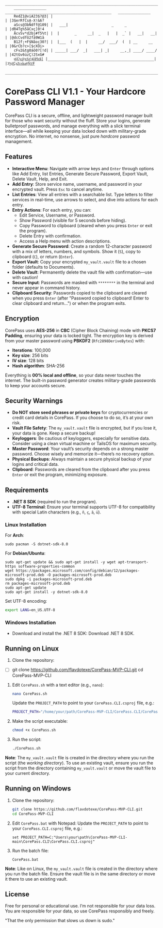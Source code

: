         _____________________________________________________________________________________
        _______________   _________________________________________________   _______________
        RedZ1@viA23$?@3| |                                                 | |3$erRfCsA-X!&6?
        aScs@3bÑdff@109| |   ___|                    _     _               | |dR4Tg%5ãCxç]0!4
        ÃcvSv*d2bj#f5%t| |  |       _     __|  _   |   |  _` |   __|   __| | |@dcCvdfõ2fá9W1ã
        B12f;+F$Nãoc30?| |  |___  (   |  |     __/  ___/  (  | __     __   | |0&rCb?c>[$cXÔi>
        cFv2&tg0áô0?[!d| | _____| ___/  _|   ___| _|     __,_| ____/ ____/ | |42tGv6üzÇ)2SxG#
        s͟6͟Ü͟v͟@͟x͟S͟z͟!͟4͟õ͟P͟l͟s͟$͟| |_________________________________________________| |3͟%͟f͟Cx͟Z͟c͟s͟k͟a͟#͟Ñ͟)͟!͟F
        _____________________________________________________________________________________
   
   # CorePass CLI V1.1 - Your Hardcore Password Manager
   
   CorePass CLI is a secure, offline, and lightweight password manager built for those who want 
   security without the fluff. Store your logins, generate bulletproof passwords, and manage
   everything with a slick terminal interface—all while keeping your data locked down with 
   military-grade encryption. No internet, no nonsense, just pure *hardcore* password management.
   
   ## Features
   
   - **Interactive Menu**: Navigate with arrow keys and `Enter` through options like Add Entry,
   list Entries, Generate Secure Password, Export Vault, Delete Vault, Help, and Exit.
   - **Add Entry**: Store service name, username, and password in your encrypted vault. Press 
   `Esc` to cancel anytime.
   - **List Entries**: View all entries with a searchable list. Type letters to filter services in
   real-time, use arrows to select, and dive into actions for each entry.
   - **Entry Actions**: For each entry, you can:
     - Edit Service, Username, or Password.
     - Show Password (visible for 5 seconds before hiding).
     - Copy Password to clipboard (cleared when you press `Enter` or exit the program).
     - Delete Entry with confirmation.
     - Access a Help menu with action descriptions.
   - **Generate Secure Password**: Create a random 12-character password with a mix of letters, numbers, and symbols. Show it (`S`), copy to clipboard (`C`), or return (`Enter`).
   - **Export Vault**: Copy your encrypted `my_vault.vault` file to a chosen folder (defaults to Documents).
   - **Delete Vault**: Permanently delete the vault file with confirmation—use with caution!
   - **Secure Input**: Passwords are masked with `********` in the terminal and never appear in command history.
   - **Clipboard Security**: Passwords copied to the clipboard are cleared when you press `Enter` (after "Password copied to clipboard! Enter to clear clipboard and return...") or when the program exits.
   
   ## Encryption
   
   CorePass uses **AES-256** in **CBC** (Cipher Block Chaining) mode with **PKCS7 Padding**, ensuring your data is locked tight. The encryption key is derived from your master password using **PBKDF2** (`Rfc2898DeriveBytes`) with:
   - **Iterations**: 100,000
   - **Key size**: 256 bits
   - **IV size**: 128 bits
   - **Hash algorithm**: SHA-256
   
   Everything is **00% local and offline**, so your data never touches the internet. The built-in password generator creates military-grade passwords to keep your accounts secure.
   
   ## Security Warnings
   
   - **Do NOT store seed phrases or private keys** for cryptocurrencies or credit card details in CorePass. If you choose to do so, it’s at your own risk.
   - **Vault File Safety**: The `my_vault.vault` file is encrypted, but if you lose it, your data is gone. Keep a secure backup!
   - **Keyloggers**: Be cautious of keyloggers, especially for sensitive data. Consider using a clean virtual machine or TailsOS for maximum security.
   - **Master Password**: Your vault’s security depends on a strong master password. Choose wisely and memorize it—there’s no recovery option.
   - **Physical Backups**: Always maintain a secure physical backup of your logins and critical data.
   - **Clipboard**: Passwords are cleared from the clipboard after you press `Enter` or exit the program, minimizing exposure.
   
   ## Requirements
   
   - **.NET 8 SDK** (required to run the program).
   - **UTF-8 Terminal**: Ensure your terminal supports UTF-8 for compatibility with special Latin characters (e.g., `ñ`, `ç`, `ã`, `ü`).
   
   ### Linux Installation
   
   For **Arch**:
```
sudo pacman -S dotnet-sdk-8.0
```
For **Debian/Ubuntu**:
```
sudo apt-get update && sudo apt-get install -y wget apt-transport-https software-properties-common
wget https://packages.microsoft.com/config/debian/12/packages-microsoft-prod.deb -O packages-microsoft-prod.deb
sudo dpkg -i packages-microsoft-prod.deb
rm packages-microsoft-prod.deb
sudo apt-get update
sudo apt-get install -y dotnet-sdk-8.0
```

Set UTF-8 encoding:

```bash
export LANG=en_US.UTF-8
```

### Windows Installation

- Download and install the .NET 8 SDK: Download .NET 8 SDK.

## Running on Linux

1. Clone the repository:

- [ ] git clone https://github.com/flavdotexe/CorePass-MVP-CLI.git
  cd CorePass-MVP-CLI

1. Edit `CorePass.sh` with a text editor (e.g., `nano`):

   ```bash
   nano CorePass.sh
   ```

   Update the `PROJECT_PATH` to point to your `CorePass.CLI.csproj` file, e.g.:

   ```bash
   PROJECT_PATH="/home/your/path/CorePass-MVP-CLI/CorePass.CLI/CorePass.CLI.csproj"
   ```

2. Make the script executable:

   ```bash
   chmod +x CorePass.sh
   ```

3. Run the script:

   ```bash
   ./CorePass.sh
   ```

**Note**: The `my_vault.vault` file is created in the directory where you run the script (the *working directory*). To use an existing vault, ensure you run the script from the directory containing `my_vault.vault` or move the vault file to your current directory.

## Running on Windows

1. Clone the repository:

   ```bash
   git clone https://github.com/flavdotexe/CorePass-MVP-CLI.git
   cd CorePass-MVP-CLI
   ```

2. Edit `CorePass.bat` with Notepad: Update the `PROJECT_PATH` to point to your `CorePass.CLI.csproj` file, e.g.:

   ```batch
   set PROJECT_PATH=C:"Users\your\path\CorePass-MVP-CLI-main\CorePass.CLI\CorePass.CLI.csproj"
   ```

3. Run the batch file:

   ```batch
   CorePass.bat
   ```

**Note**: Like on Linux, the `my_vault.vault` file is created in the directory where you run the batch file. Ensure the vault file is in the same directory or move it there to use an existing vault.

## License

Free for personal or educational use. I’m not responsible for your data loss. You are responsible for your data, so use CorePass responsibly and freely.

"That the only permission that slows us down is sudo."
